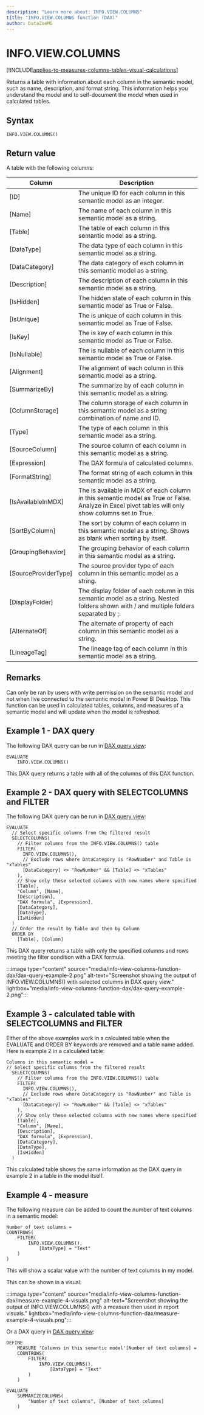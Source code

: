 ```yaml
---
description: "Learn more about: INFO.VIEW.COLUMNS"
title: "INFO.VIEW.COLUMNS function (DAX)"
author: DataZoeMS
---
```

# INFO.VIEW.COLUMNS

[!INCLUDE[applies-to-measures-columns-tables-visual-calculations](includes/applies-to-measures-columns-tables-visual-calculations.md)]

Returns a table with information about each column in the semantic model, such as name, description, and format string. This information helps you understand the model and to self-document the model when used in calculated tables. 

## Syntax

```dax
INFO.VIEW.COLUMNS()
```

## Return value

A table with the following columns:

| Column | Description |
|---|---|
| [ID] | The unique ID for each column in this semantic model as an integer. |
| [Name] | The name of each column in this semantic model as a string. |
| [Table] | The table of each column in this semantic model as a string. |
| [DataType] | The data type of each column in this semantic model as a string. |
| [DataCategory] | The data category of each column in this semantic model as a string. |
| [Description] | The description of each column in this semantic model as a string. |
| [IsHidden] | The hidden state of each column in this semantic model as True or False. |
| [IsUnique] | The is unique of each column in this semantic model as True of False. |
| [IsKey] | The is key of each column in this semantic model as True or False. |
| [IsNullable] | The is nullable of each column in this semantic model as True or False. |
| [Alignment] | The alignment of each column in this semantic model as a string. |
| [SummarizeBy] | The summarize by of each column in this semantic model as a string. |
| [ColumnStorage] | The column storage of each column in this semantic model as a string combination of name and ID. |
| [Type] | The type of each column in this semantic model as a string. |
| [SourceColumn] | The source column of each column in this semantic model as a string. |
| [Expression] | The DAX formula of calculated columns. |
| [FormatString] | The format string of each column in this semantic model as a string. |
| [IsAvailableInMDX] | The is available in MDX of each column in this semantic model as True or False. Analyze in Excel pivot tables will only show columns set to True. |
| [SortByColumn] | The sort by column of each column in this semantic model as a string. Shows as blank when sorting by itself.  |
| [GroupingBehavior] | The grouping behavior of each column in this semantic model as a string. |
| [SourceProviderType] | The source provider type of each column in this semantic model as a string. |
| [DisplayFolder] | The display folder of each column in this semantic model as a string. Nested folders shown with / and multiple folders separated by ;. |
| [AlternateOf] | The alternate of property of each column in this semantic model as a string.  |
| [LineageTag] | The lineage tag of each column in this semantic model as a string. |


## Remarks

Can only be ran by users with write permission on the semantic model and not when live connected to the semantic model in Power BI Desktop. This function can be used in calculated tables, columns, and measures of a semantic model and will update when the model is refreshed.

## Example 1 - DAX query

The following DAX query can be run in [DAX query view](/power-bi/transform-model/dax-query-view):

```dax
EVALUATE
	INFO.VIEW.COLUMNS()
```

This DAX query returns a table with all of the columns of this DAX function.

## Example 2 - DAX query with SELECTCOLUMNS and FILTER

The following DAX query can be run in [DAX query view](/power-bi/transform-model/dax-query-view): 

```dax
EVALUATE
  // Select specific columns from the filtered result
  SELECTCOLUMNS(
    // Filter columns from the INFO.VIEW.COLUMNS() table
    FILTER(
      INFO.VIEW.COLUMNS(),
      // Exclude rows where DataCategory is "RowNumber" and Table is "xTables"
      [DataCategory] <> "RowNumber" && [Table] <> "xTables"
    ),
    // Show only these selected columns with new names where specified
    [Table],
    "Column", [Name],
    [Description],
    "DAX formula", [Expression],
    [DataCategory],
    [DataType],
    [IsHidden]
  )
  // Order the result by Table and then by Column
  ORDER BY
    [Table], [Column]
```

This DAX query returns a table with only the specified columns and rows meeting the filter condition with a DAX formula.

:::image type="content" source="media/info-view-columns-function-dax/dax-query-example-2.png" alt-text="Screenshot showing the output of INFO.VIEW.COLUMNS() with selected columns in DAX query view." lightbox="media/info-view-columns-function-dax/dax-query-example-2.png":::

## Example 3 - calculated table with SELECTCOLUMNS and FILTER

Either of the above examples work in a calculated table when the EVALUATE and ORDER BY keywords are removed and a table name added. Here is example 2 in a calculated table:

```dax
Columns in this semantic model = 
// Select specific columns from the filtered result
  SELECTCOLUMNS(
    // Filter columns from the INFO.VIEW.COLUMNS() table
    FILTER(
      INFO.VIEW.COLUMNS(),
      // Exclude rows where DataCategory is "RowNumber" and Table is "xTables"
      [DataCategory] <> "RowNumber" && [Table] <> "xTables"
    ),
    // Show only these selected columns with new names where specified
    [Table],
    "Column", [Name],
    [Description],
    "DAX formula", [Expression],
    [DataCategory],
    [DataType],
    [IsHidden]
  )
```
This calculated table shows the same information as the DAX query in example 2 in a table in the model itself.

## Example 4 - measure

The following measure can be added to count the number of text columns in a semantic model:

```dax
Number of text columns = 
COUNTROWS(
    FILTER(
        INFO.VIEW.COLUMNS(),
            [DataType] = "Text"
    )
)
```
This will show a scalar value with the number of text columns in my model.

This can be shown in a visual:

:::image type="content" source="media/info-view-columns-function-dax/measure-example-4-visuals.png" alt-text="Screenshot showing the output of INFO.VIEW.COLUMNS() with a measure then used in report visuals." lightbox="media/info-view-columns-function-dax/measure-example-4-visuals.png":::

Or a DAX query in [DAX query view](/power-bi/transform-model/dax-query-view): 

```dax
DEFINE
	MEASURE 'Columns in this semantic model'[Number of text columns] = 
	COUNTROWS(
		FILTER(
			INFO.VIEW.COLUMNS(),
				[DataType] = "Text"
		)
	)

EVALUATE
	SUMMARIZECOLUMNS(
		"Number of text columns", [Number of text columns]
	)
```
